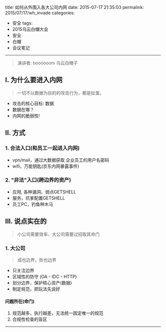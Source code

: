 title: 如何从外围入各大公司内网
date: 2015-07-17 21:35:03
permalink: 2015/07/17/wh_invade
categories:
- 安全
tags:
- 2015乌云白帽大会
- 安全
- 白帽
- 会议笔记

---

> 演讲者: boooooom
> 乌云白帽子

## I. 为什么要进入内网

> 一切不以数据为目的的攻击行为，都是扯蛋。

- 攻击的核心目标: 数据
- 数据在哪？
- 内网的脆弱性!

<!--more-->
## II. 方式

### 1. 合法入口(和员工一起进入内网)

- vpn/mail，通过大数据获取 企业员工的用户名密码
- wifi，万能钥匙(京东内网暴露事件)

### 2. "非法"入口(跨边界的资产)

- 应用, 各种漏洞、弱点GETSHELL
- 服务，坑爹配置GETSHELL
- 员工PC，钓鱼种木马

## III. 说点实在的

> 小公司需要效率、大公司需要过招取其命门

### 1. 大公司

> 成也边界，败也边界

- 只关注边界
- 区域性的防守 (OA - IDC - HTTP)
- 划分边界，保护核心资产(数据)
- 制定规范，把玩法先说好

#### 问题所在(命门)

1. 规范越多，执行越差，无法统一固定唯一的规范
2. 合规性检查的盲区

---
